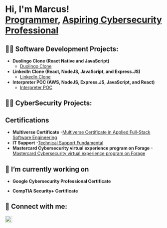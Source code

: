 <h1>Hi, I'm Marcus! <br/><a href="https://github.com/mwilson1896">Programmer</a>, <a href="https://www.linkedin.com/in/marcuswilson874/">Aspiring Cybersecurity Professional</a></h1>

<h2>👨‍💻 Software Development Projects:</h2>

- <b>Duolingo Clone (React Native and JavaScript)</b>
  - [Duolingo Clone](https://github.com/mwilson1896/Duolingo-Clone)
- <b>LinkedIn Clone (React, NodeJS, JavaScript, and Express.JS)</b>
  - [LinkedIn Clone](https://github.com/mwilson1896/LinkedIn-Clone)
- <b>Interpreter POC (AWS, NodeJS, Express.JS, JavaScript, and React)</b>
  - [Interpreter POC](https://github.com/IMHC-Cloud/Interpreter-POC)
 
<h2>👨‍💻 CyberSecurity Projects:</h2>

<h2> Certifications </h2>

- <b>Multiverse Certificate</b>
  -[Multiverse Certificate in Applied Full-Stack Software Engineering](https://bit.ly/41pTsz7)
- <b>IT Support</b>
  -[Technical Support Fundamental](https://bit.ly/3RljjmY)
- <b>Mastercard Cybersecurity virtual experience program on Forage</b>
  -[Mastercard Cybersecurity virtual experience program on Forage](https://bit.ly/4dbCauU)

<h2>🔭 I’m currently working on</h2>

- <b>Google Cybersecurity Professional Certificate</b>

- <b>CompTIA Security+ Certificate</b> 

<h2> 🤳 Connect with me:</h2>

[<img align="left" alt="MarcusWilson | LinkedIn" width="22px" src="https://cdn.jsdelivr.net/npm/simple-icons@v3/icons/linkedin.svg" />][linkedin]


[linkedin]: https://www.linkedin.com/in/marcuswilson874/



<!--
- 🔭 I’m currently working on ...
- 🌱 I’m currently learning ...
- 👯 I’m looking to collaborate on ...
- 🤔 I’m looking for help with ...
- 💬 Ask me about ...
- 📫 How to reach me: ...
- 😄 Pronouns: ...
- ⚡ Fun fact: ...
-->
